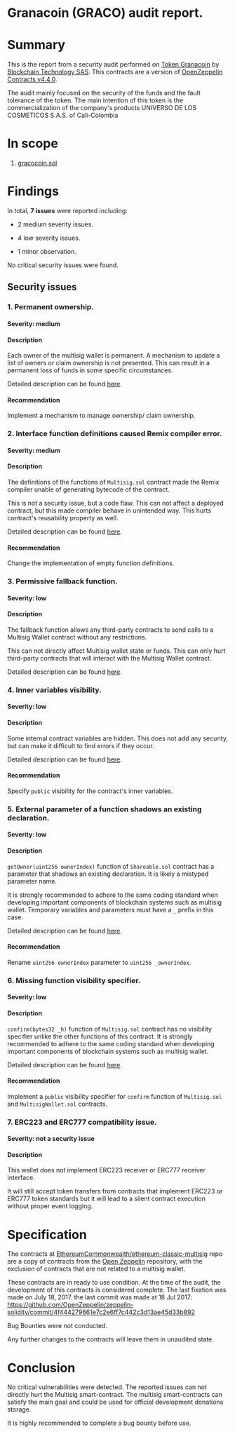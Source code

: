 # Granacoin (GRACO) audit report.


# Summary

This is the report from a security audit performed on [Token Granacoin](https://github.com/granacoin/granacoin/blob/main/gracocoin.sol) by [Blockchain Technology SAS](https://github.com/blockchaintechnologysas/audit/blob/main/doc/granacoin-graco-audit_report.md). This contracts are a version of [OpenZeppelin Contracts v4.4.0](https://github.com/OpenZeppelin/openzeppelin-contracts).

The audit mainly focused on the security of the funds and the fault tolerance of the token. The main intention of this token is the commercialization of the company's products UNIVERSO DE LOS COSMETICOS S.A.S. of Cali-Colombia

# In scope

1. [gracocoin.sol](https://github.com/granacoin/granacoin/blob/main/gracocoin.sol)

# Findings

In total, **7 issues** were reported including:

- 2 medium severity issues.

- 4 low severity issues.

- 1 minor observation.

No critical security issues were found.

## Security issues

### 1. Permanent ownership.

#### Severity: medium

#### Description

Each owner of the multisig wallet is permanent. A mechanism to update a list of owners or claim ownership is not presented. This can result in a permanent loss of funds in some specific circumstances.

Detailed description can be found [here](https://github.com/EthereumCommonwealth/ethereum-classic-multisig/issues/7).

#### Recommendation

Implement a mechanism to manage ownership/ claim ownership.

### 2. Interface function definitions caused Remix compiler error.

#### Severity: medium

#### Description

The definitions of the functions of `Multisig.sol` contract made the Remix compiler unable of generating bytecode of the contract.

This is not a security issue, but a code flaw. This can not affect a deployed contract, but this made compiler behave in unintended way. This hurts contract's reusability property as well.

Detailed description can be found [here](https://github.com/EthereumCommonwealth/ethereum-classic-multisig/issues/6).

#### Recommendation

Change the implementation of empty function definitions.

### 3. Permissive fallback function.

#### Severity: low

#### Description

The fallback function allows any third-party contracts to send calls to a Multisig Wallet contract without any restrictions.

This can not directly affect Multisig wallet state or funds. This can only hurt third-party contracts that will interact with the Multisig Wallet contract.

Detailed description can be found [here](https://github.com/EthereumCommonwealth/ethereum-classic-multisig/issues/1).

### 4. Inner variables visibility.

#### Severity: low

#### Description

Some internal contract variables are hidden. This does not add any security, but can make it difficult to find errors if they occur.

Detailed description can be found [here](https://github.com/EthereumCommonwealth/ethereum-classic-multisig/issues/3).

#### Recommendation

Specify `public` visibility for the contract's inner variables.

### 5. External parameter of a function shadows an existing declaration. 

#### Severity: low

#### Description

`getOwner(uint256 ownerIndex)` function of `Shareable.sol` contract has a parameter that shadows an existing declaration. It is likely a mistyped parameter name.

It is strongly recommended to adhere to the same coding standard when developing important components of blockchain systems such as multisig wallet. Temporary variables and parameters must have a `_` prefix in this case.

Detailed description can be found [here](https://github.com/EthereumCommonwealth/ethereum-classic-multisig/issues/5).

#### Recommendation

Rename `uint256 ownerIndex` parameter to `uint256 _ownerIndex`.

### 6. Missing function visibility specifier.

#### Severity: low

#### Description

`confirm(bytes32 _h)` function of `Multisig.sol` contract has no visibility specifier unlike the other functions of this contract. It is strongly recommended to adhere to the same coding standard when developing important components of blockchain systems such as multisig wallet.

Detailed description can be found [here](https://github.com/EthereumCommonwealth/ethereum-classic-multisig/issues/4).

#### Recommendation

Implement a `public` visibility specifier for `confirm` function of `Multisig.sol` and `MultisigWallet.sol` contracts.

### 7. ERC223 and ERC777 compatibility issue.

#### Severity: not a security issue

#### Description

This wallet does not implement ERC223 receiver or ERC777 receiver interface.

It will still accept token transfers from contracts that implement ERC223 or ERC777 token standards but it will lead to a silent contract execution without proper event logging.

# Specification

The contracts at [EthereumCommonwealth/ethereum-classic-multisig](https://github.com/EthereumCommonwealth/ethereum-classic-multisig/tree/ab77dc77b69ee5d39971d908d3cd01c5a02fea8b) repo are a copy of contracts from the [Open Zeppelin](https://github.com/OpenZeppelin/zeppelin-solidity/blob/v1.2.0/contracts/) repository, with the exclusion of contracts that are not related to a multisig wallet.

These contracts are in ready to use condition. At the time of the audit, the development of this contracts is considered complete. The last fixation was made on July 18, 2017. the last commit was made at 18 Jul 2017: https://github.com/OpenZeppelin/zeppelin-solidity/commit/4f444279661e7c2e6ff7c442c3d13ae45d33b892

Bug Bounties were not conducted.

Any further changes to the contracts will leave them in unaudited state.

# Conclusion

No critical vulnerabilities were detected. The reported issues can not directly hurt the Multisig smart-contract. The multisig smart-contracts can satisfy the main goal and could be used for official development donations storage.

It is highly recommended to complete a bug bounty before use.
